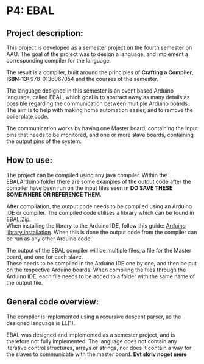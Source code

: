 # P4: EBAL

## Project description:

This project is developed as a semester project on the fourth semester on AAU. The goal of the project was to design a language, and implement a corresponding compiler for the language.

The result is a compiler, built around the principles of **Crafting a Compiler**, **ISBN-13:** 978-0136067054 and the courses of the semester.

The language designed in this semester is an event based Arduino language, called EBAL, which goal is to abstract away as many details as possible regarding the communication between multiple Arduino boards. The aim is to help with making home automation easier, and to remove the boilerplate code.

The communication works by having one Master board, containing the input pins that needs to be monitored, and one or more slave boards, containing the output pins of the system.

## How to use:
The project can be compiled using any java compiler. Within the EBALArduino folder there are some examples of the output code after the compiler have been run on the input files seen in **DO SAVE THESE SOMEWHERE OR REFERENCE THEM**. <br>

After compilation, the output code needs to be compiled using an Arduino IDE or compiler. The compiled code utilises a library which can be found in EBAL.Zip. <br>
When installing the library to the Arduino IDE, follow this guide: [Arduino library installation](https://www.arduino.cc/en/guide/libraries).
When this is done the output code from the compiler can be run as any other Arduino code.

The output of the EBAL compiler will be multiple files, a file for the Master board, and one for each slave. <br>
These needs to be compiled in the Arduino IDE one by one, and then be put on the respective Arduino boards. When compiling the files through the Arduino IDE, each file needs to be added to a folder with the same name of the output file.

## General code overview:
The compiler is implemented using a recursive descent parser, as the designed language is LL(1).

EBAL was designed and implemented as a semester project, and is therefore not fully implemented. The language does not contain any iterative control structures, arrays or strings, nor does it contain a way for the slaves to communicate with the master board.
**Evt skriv noget mere**
